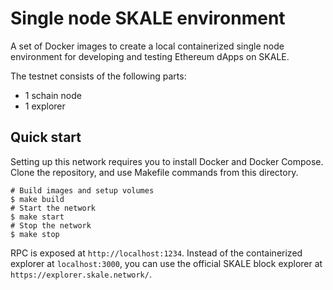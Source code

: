 # Single node SKALE environment

A set of Docker images to create a local containerized single node environment for developing and testing Ethereum dApps on SKALE.

The testnet consists of the following parts:

- 1 schain node
- 1 explorer

## Quick start

Setting up this network requires you to install Docker and Docker Compose. Clone the repository, and use Makefile commands from this directory.

```
# Build images and setup volumes
$ make build
# Start the network
$ make start
# Stop the network
$ make stop
```

RPC is exposed at `http://localhost:1234`. Instead of the containerized explorer at `localhost:3000`, you can use the official SKALE block explorer at `https://explorer.skale.network/`.
